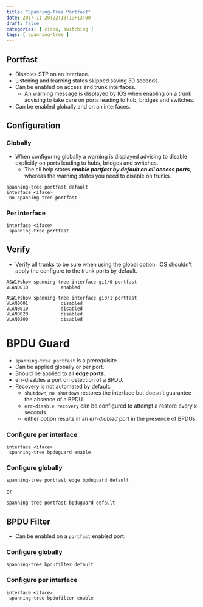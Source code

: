 ```yaml
---
title: "Spanning-Tree Portfast"
date: 2017-11-28T22:18:19+13:00
draft: false
categories: [ cisco, switching ]
tags: [ spanning-tree ]
---
```



## Portfast
* Disables STP on an interface.
* Listening and learning states skipped saving 30 seconds.
* Can be enabled on access and trunk interfaces.
  * An warning message is displayed by IOS when enabling on a trunk advising to take care on ports leading to hub, bridges and switches.
* Can be enabled globally and on an interfaces.

## Configuration
### Globally
* When configuring globally a warning is displayed advising to disable explicitly on ports leading to hubs, bridges and switches.
  * The cli help states *__enable portfast by default on all access ports__*, whereas the warning states you need to disable on trunks.

```
spanning-tree portfast default
interface <iface>
 no spanning-tree portfast
```

### Per interface
```
interface <iface>
 spanning-tree portfast
```

## Verify
* Verify all trunks to be sure when using the global option. IOS shouldn't apply the configure to the trunk ports by default.

```
ASW1#show spanning-tree interface gi1/0 portfast 
VLAN0010            enabled

ASW1#show spanning-tree interface gi0/1 portfast 
VLAN0001            disabled
VLAN0010            disabled
VLAN0020            disabled
VLAN0200            disabled
```

# BPDU Guard
* `spanning-tree portfast` is a prerequisite.
* Can be applied globally or per port.
* Should be applied to all **edge ports**.
* err-disables a port on detection of a BPDU.
* Recovery is not automated by default.
  * `shutdown`, `no shutdown` restores the interface but doesn't guarantee the absence of a BPDU.
  * `err-disable recovery` can be configured to attempt a restore every x seconds.
  * either option results in an *err-diabled* port in the presence of BPDUs.

### Configure per interface
```
interface <iface>
 spanning-tree bpduguard enable
```

### Configure globally
`spanning-tree portfast edge bpduguard default`

or

`spanning-tree portfast bpduguard default`

## BPDU Filter
* Can be enabled on a `portfast` enabled port.

### Configure globally
`spanning-tree bpdufilter default`

### Configure per interface
```
interface <iface>
 spanning-tree bpdufilter enable
```
